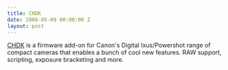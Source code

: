 ```yaml
---
title: CHDK
date: 2008-05-09 00:00:00 Z
layout: post
---
```


[CHDK](http://chdk.wikia.com/wiki/CHDK) is a firmware add-on for Canon's Digital Ixus/Powershot range of compact cameras that enables a bunch of cool new features. RAW support, scripting, exposure bracketing and more.
